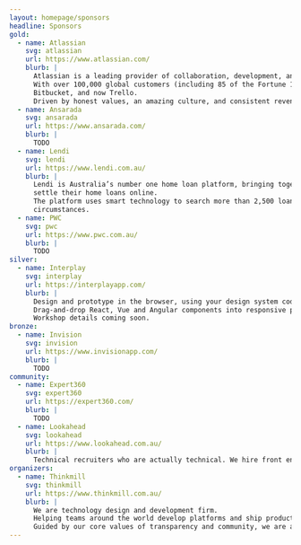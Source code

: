```yaml
---
layout: homepage/sponsors
headline: Sponsors
gold:
  - name: Atlassian
    svg: atlassian
    url: https://www.atlassian.com/
    blurb: |
      Atlassian is a leading provider of collaboration, development, and issue tracking software for teams.
      With over 100,000 global customers (including 85 of the Fortune 100), we’re advancing the power of collaboration with products including Jira, Confluence,
      Bitbucket, and now Trello.
      Driven by honest values, an amazing culture, and consistent revenue growth, we’re out to unleash the potential of every team.
  - name: Ansarada
    svg: ansarada
    url: https://www.ansarada.com/
    blurb: |
      TODO
  - name: Lendi
    svg: lendi
    url: https://www.lendi.com.au/
    blurb: |
      Lendi is Australia’s number one home loan platform, bringing together technology and home loan specialist advice to help Australians search, choose and
      settle their home loans online.
      The platform uses smart technology to search more than 2,500 loan products from 37 lenders and provide a shortlist of options suited to the individual’s
      circumstances.
  - name: PWC
    svg: pwc
    url: https://www.pwc.com.au/
    blurb: |
      TODO
silver:
  - name: Interplay
    svg: interplay
    url: https://interplayapp.com/
    blurb: |
      Design and prototype in the browser, using your design system code components.
      Drag-and-drop React, Vue and Angular components into responsive prototypes and start user testing immediately.
      Workshop details coming soon.
bronze:
  - name: Invision
    svg: invision
    url: https://www.invisionapp.com/
    blurb: |
      TODO
community:
  - name: Expert360
    svg: expert360
    url: https://expert360.com/
    blurb: |
      TODO
  - name: Lookahead
    svg: lookahead
    url: https://www.lookahead.com.au/
    blurb: |
      Technical recruiters who are actually technical. We hire front end, Javascript and Ruby developers.
organizers:
  - name: Thinkmill
    svg: thinkmill
    url: https://www.thinkmill.com.au/
    blurb: |
      We are technology design and development firm.
      Helping teams around the world develop platforms and ship products.
      Guided by our core values of transparency and community, we are a driving force behind major open source projects used by millions globally.
---
```

